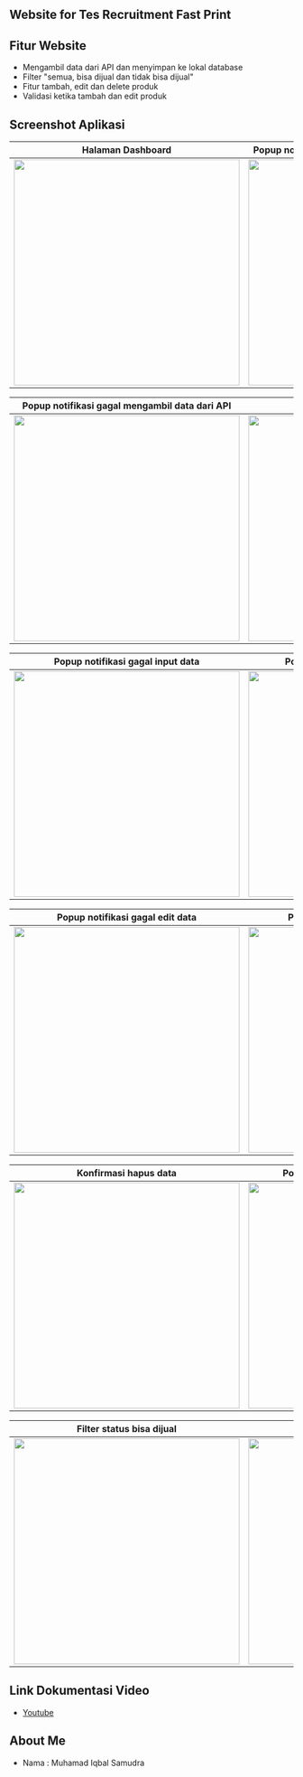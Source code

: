 ## Website for Tes Recruitment Fast Print

## Fitur Website
* Mengambil data dari API dan menyimpan ke lokal database
* Filter "semua, bisa dijual dan tidak bisa dijual"
* Fitur tambah, edit dan delete produk
* Validasi ketika tambah dan edit produk

## Screenshot Aplikasi
Halaman Dashboard | Popup notifikasi sukses mengambil data dari API
------------ | -------------
<img src="https://github.com/samudraiqbal/Tes_Produk_Website/assets/21413338/890261f7-ded7-41a0-8610-763ae1fb1e9b" width="400"/>|<img src="https://github.com/samudraiqbal/Tes_Produk_Website/assets/21413338/384e02cf-a61f-4d5d-9a8a-5317adadbead" width="400"/>

Popup notifikasi gagal mengambil data dari API | Form insert produk
------------ | -------------
<img src="https://github.com/samudraiqbal/Tes_Produk_Website/assets/21413338/fe8339ab-e17e-4f51-b1a2-291f8b671db1" width="400"/>|<img src="https://github.com/samudraiqbal/Tes_Produk_Website/assets/21413338/8fc0b9cc-a670-40c3-bccd-b35139f177d8" width="400"/>

Popup notifikasi gagal input data | Popup notifikasi sukses input data
------------ | -------------
<img src="https://github.com/samudraiqbal/Tes_Produk_Website/assets/21413338/f1418571-18e4-4b4e-9ba8-d3527bab6b82" width="400"/>|<img src="https://github.com/samudraiqbal/Tes_Produk_Website/assets/21413338/01b0a1d2-fec6-44c7-9c23-c878e7525abd" width="400"/>

Popup notifikasi gagal edit data | Popup notifikasi sukses edit data
------------ | -------------
<img src="https://github.com/samudraiqbal/Tes_Produk_Website/assets/21413338/b6012270-bc8f-471b-ac05-0c2c41115cb7" width="400"/>|<img src="https://github.com/samudraiqbal/Tes_Produk_Website/assets/21413338/866b6fda-e339-479c-bae2-2adf13022e1a" width="400"/>

Konfirmasi hapus data | Popup notifikasi sukses hapus data
------------ | -------------
<img src="https://github.com/samudraiqbal/Tes_Produk_Website/assets/21413338/ed9ec91a-d663-4c36-8074-7e503806d631" width="400"/>|<img src="https://github.com/samudraiqbal/Tes_Produk_Website/assets/21413338/8a04e9fa-26ec-4de3-80e5-8de048f8ed30" width="400"/>

Filter status bisa dijual | Filter status tidak bisa dijual
------------ | -------------
<img src="https://github.com/samudraiqbal/Tes_Produk_Website/assets/21413338/e056953c-b5a2-4512-aa5a-9c55747e8f3c" width="400"/>|<img src="https://github.com/samudraiqbal/Tes_Produk_Website/assets/21413338/7265603d-9480-4aba-b7a4-1344925f1e87" width="400"/>

## Link Dokumentasi Video
* [Youtube](https://youtu.be/LF1JQOMERbY)

## About Me
* Nama : Muhamad Iqbal Samudra
